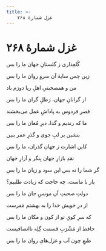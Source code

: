 ```yaml
---
title: >-
    غزل شمارهٔ ۲۶۸
---
```

# غزل شمارهٔ ۲۶۸

<div class="b" id="bn1"><div class="m1"><p>گُلعِذاری ز گلستانِ جهان ما را بس</p></div>
<div class="m2"><p>زین چمن سایهٔ آن سروِ روان ما را بس</p></div></div>
<div class="b" id="bn2"><div class="m1"><p>من و همصحبتیِ اهلِ ریا دورَم باد</p></div>
<div class="m2"><p>از گرانانِ جهان، رَطلِ گران ما را بس</p></div></div>
<div class="b" id="bn3"><div class="m1"><p>قصرِ فردوس به پاداشِ عمل می‌بخشند</p></div>
<div class="m2"><p>ما که رندیم و گدا، دیرِ مُغان ما را بس</p></div></div>
<div class="b" id="bn4"><div class="m1"><p>بنشین بر لبِ جوی و گذرِ عمر ببین</p></div>
<div class="m2"><p>کاین اشارت ز جهانِ گذران، ما را بس</p></div></div>
<div class="b" id="bn5"><div class="m1"><p>نقدِ بازارِ جهان بِنگر و آزارِ جهان</p></div>
<div class="m2"><p>گر شما را نه بس این سود و زیان ما را بس</p></div></div>
<div class="b" id="bn6"><div class="m1"><p>یار با ماست، چه حاجت که زیادت طلبیم؟</p></div>
<div class="m2"><p>دولتِ صحبتِ آن مونسِ جان ما را بس</p></div></div>
<div class="b" id="bn7"><div class="m1"><p>از درِ خویش خدا را به بهشتم مَفرست</p></div>
<div class="m2"><p>که سرِ کویِ تو از کون و مکان ما را بس</p></div></div>
<div class="b" id="bn8"><div class="m1"><p>حافظ از مَشْرَبِ قسمت گِلِه ناانصافیست</p></div>
<div class="m2"><p>طبعِ چون آب و غزل‌هایِ روان ما را بس</p></div></div>
